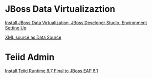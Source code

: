 JBoss Data Virtualizaztion
==========================

[Install JBoss Data Virtualization, JBoss Developer Studio, Environment Setting Up](jdv-installation.md)

[XML source as Data Source](jdv-xmldatasource.md)


Teiid Admin
===========

[Install Teiid Runtime 8.7 Final to JBoss EAP 6.1](teiid-installation.md)
